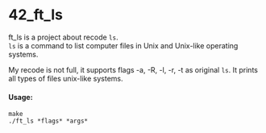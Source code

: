 # 42_ft_ls

ft_ls is a project about recode `ls`.\
`ls` is a command to list computer files in Unix and Unix-like operating systems.

My recode is not full, it supports flags -a, -R, -l, -r, -t as original `ls`. It prints all types of files unix-like systems.

#### Usage:
`make`\
`./ft_ls *flags* *args*`

